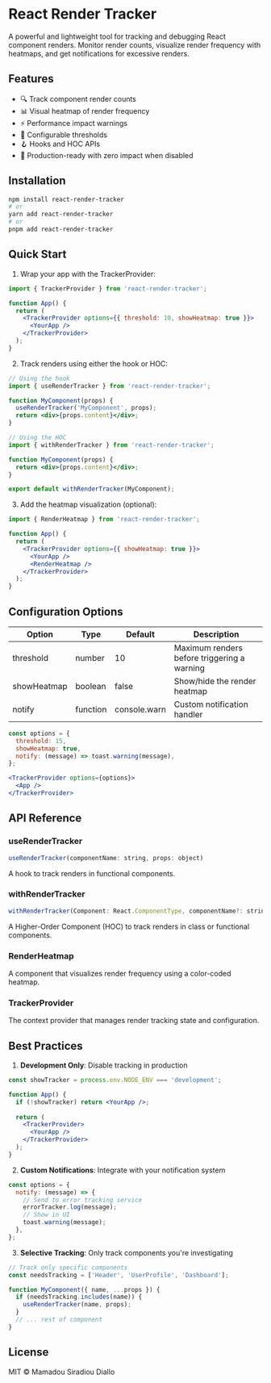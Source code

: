 # React Render Tracker

A powerful and lightweight tool for tracking and debugging React component renders. Monitor render counts, visualize render frequency with heatmaps, and get notifications for excessive renders.

## Features

- 🔍 Track component render counts
- 📊 Visual heatmap of render frequency
- ⚡ Performance impact warnings
- 🎯 Configurable thresholds
- 🪝 Hooks and HOC APIs
- 📱 Production-ready with zero impact when disabled

## Installation

```bash
npm install react-render-tracker
# or
yarn add react-render-tracker
# or
pnpm add react-render-tracker
```

## Quick Start

1. Wrap your app with the TrackerProvider:

```jsx
import { TrackerProvider } from 'react-render-tracker';

function App() {
  return (
    <TrackerProvider options={{ threshold: 10, showHeatmap: true }}>
      <YourApp />
    </TrackerProvider>
  );
}
```

2. Track renders using either the hook or HOC:

```jsx
// Using the hook
import { useRenderTracker } from 'react-render-tracker';

function MyComponent(props) {
  useRenderTracker('MyComponent', props);
  return <div>{props.content}</div>;
}

// Using the HOC
import { withRenderTracker } from 'react-render-tracker';

function MyComponent(props) {
  return <div>{props.content}</div>;
}

export default withRenderTracker(MyComponent);
```

3. Add the heatmap visualization (optional):

```jsx
import { RenderHeatmap } from 'react-render-tracker';

function App() {
  return (
    <TrackerProvider options={{ showHeatmap: true }}>
      <YourApp />
      <RenderHeatmap />
    </TrackerProvider>
  );
}
```

## Configuration Options

| Option | Type | Default | Description |
|--------|------|---------|-------------|
| threshold | number | 10 | Maximum renders before triggering a warning |
| showHeatmap | boolean | false | Show/hide the render heatmap |
| notify | function | console.warn | Custom notification handler |

```jsx
const options = {
  threshold: 15,
  showHeatmap: true,
  notify: (message) => toast.warning(message),
};

<TrackerProvider options={options}>
  <App />
</TrackerProvider>
```

## API Reference

### useRenderTracker

```jsx
useRenderTracker(componentName: string, props: object)
```

A hook to track renders in functional components.

### withRenderTracker

```jsx
withRenderTracker(Component: React.ComponentType, componentName?: string)
```

A Higher-Order Component (HOC) to track renders in class or functional components.

### RenderHeatmap

A component that visualizes render frequency using a color-coded heatmap.

### TrackerProvider

The context provider that manages render tracking state and configuration.

## Best Practices

1. **Development Only**: Disable tracking in production
```jsx
const showTracker = process.env.NODE_ENV === 'development';

function App() {
  if (!showTracker) return <YourApp />;
  
  return (
    <TrackerProvider>
      <YourApp />
    </TrackerProvider>
  );
}
```

2. **Custom Notifications**: Integrate with your notification system
```jsx
const options = {
  notify: (message) => {
    // Send to error tracking service
    errorTracker.log(message);
    // Show in UI
    toast.warning(message);
  },
};
```

3. **Selective Tracking**: Only track components you're investigating
```jsx
// Track only specific components
const needsTracking = ['Header', 'UserProfile', 'Dashboard'];

function MyComponent({ name, ...props }) {
  if (needsTracking.includes(name)) {
    useRenderTracker(name, props);
  }
  // ... rest of component
}
```

## License

MIT © Mamadou Siradiou Diallo